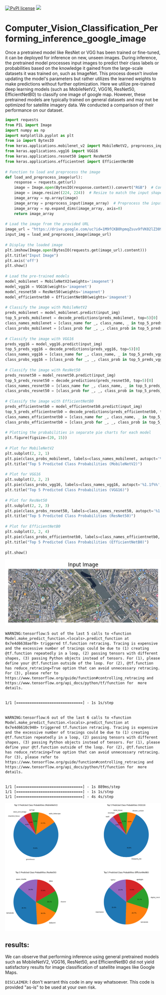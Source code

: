 [![PyPI license](https://img.shields.io/pypi/l/ansicolortags.svg)](https://pypi.python.org/pypi/ansicolortags/)
 <img src="https://img.shields.io/badge/Colab-F9AB00?style=for-the-badge&logo=googlecolab&color=525252" /> 
 
# Computer_Vision_Classification_Performing_inference_google_image

Once a pretrained model like ResNet or VGG has been trained or fine-tuned, it can be deployed for inference on new, unseen images. During inference, the pretrained model processes input images to predict their class labels or probabilities based on the knowledge it gained from the large-scale datasets it was trained on, such as ImageNet. This process doesn't involve updating the model's parameters but rather utilizes the learned weights to make predictions without further optimization.
Here we utilize pre-trained deep learning models (such as MobileNetV2, VGG16, ResNet50, EfficientNetB0) to classify one image of google map. However, these pretrained models are typically trained on general datasets and may not be optimized for satellite imagery data. We conducted a comparison of their performance on our dataset.


```python
import requests
from PIL import Image
import numpy as np
import matplotlib.pyplot as plt
from io import BytesIO
from keras.applications.mobilenet_v2 import MobileNetV2, preprocess_input, decode_predictions
from keras.applications.vgg16 import VGG16
from keras.applications.resnet50 import ResNet50
from keras.applications.efficientnet import EfficientNetB0

# Function to load and preprocess the image
def load_and_preprocess_image(url):
    response = requests.get(url)
    image = Image.open(BytesIO(response.content)).convert("RGB")  # Convert to RGB to remove alpha channel
    image = image.resize((224, 224))  # Resize to match the input shape expected by the models
    image_array = np.array(image)
    image_array = preprocess_input(image_array)  # Preprocess the input according to the model requirements
    image_array = np.expand_dims(image_array, axis=0)
    return image_array

# Load the image from the provided URL
image_url = "https://drive.google.com/uc?id=1M9fCKB0hpmqZsuv9fVK02lZ3095UYYwf"
input_img = load_and_preprocess_image(image_url)

# Display the loaded image
plt.imshow(Image.open(BytesIO(requests.get(image_url).content)))
plt.title("Input Image")
plt.axis('off')
plt.show()

# Load the pre-trained models
model_mobilenet = MobileNetV2(weights='imagenet')
model_vgg16 = VGG16(weights='imagenet')
model_resnet50 = ResNet50(weights='imagenet')
model_efficientnetb0 = EfficientNetB0(weights='imagenet')

# Classify the image with MobileNetV2
preds_mobilenet = model_mobilenet.predict(input_img)
top_5_preds_mobilenet = decode_predictions(preds_mobilenet, top=5)[0]
class_names_mobilenet = [class_name for _, class_name, _ in top_5_preds_mobilenet]
class_probs_mobilenet = [class_prob for _, _, class_prob in top_5_preds_mobilenet]

# Classify the image with VGG16
preds_vgg16 = model_vgg16.predict(input_img)
top_5_preds_vgg16 = decode_predictions(preds_vgg16, top=5)[0]
class_names_vgg16 = [class_name for _, class_name, _ in top_5_preds_vgg16]
class_probs_vgg16 = [class_prob for _, _, class_prob in top_5_preds_vgg16]

# Classify the image with ResNet50
preds_resnet50 = model_resnet50.predict(input_img)
top_5_preds_resnet50 = decode_predictions(preds_resnet50, top=5)[0]
class_names_resnet50 = [class_name for _, class_name, _ in top_5_preds_resnet50]
class_probs_resnet50 = [class_prob for _, _, class_prob in top_5_preds_resnet50]

# Classify the image with EfficientNetB0
preds_efficientnetb0 = model_efficientnetb0.predict(input_img)
top_5_preds_efficientnetb0 = decode_predictions(preds_efficientnetb0, top=5)[0]
class_names_efficientnetb0 = [class_name for _, class_name, _ in top_5_preds_efficientnetb0]
class_probs_efficientnetb0 = [class_prob for _, _, class_prob in top_5_preds_efficientnetb0]

# Plotting the probabilities in separate pie charts for each model
plt.figure(figsize=(20, 15))

# Plot for MobileNetV2
plt.subplot(2, 2, 1)
plt.pie(class_probs_mobilenet, labels=class_names_mobilenet, autopct='%1.1f%%', startangle=140)
plt.title("Top 5 Predicted Class Probabilities (MobileNetV2)")

# Plot for VGG16
plt.subplot(2, 2, 2)
plt.pie(class_probs_vgg16, labels=class_names_vgg16, autopct='%1.1f%%', startangle=140)
plt.title("Top 5 Predicted Class Probabilities (VGG16)")

# Plot for ResNet50
plt.subplot(2, 2, 3)
plt.pie(class_probs_resnet50, labels=class_names_resnet50, autopct='%1.1f%%', startangle=140)
plt.title("Top 5 Predicted Class Probabilities (ResNet50)")

# Plot for EfficientNetB0
plt.subplot(2, 2, 4)
plt.pie(class_probs_efficientnetb0, labels=class_names_efficientnetb0, autopct='%1.1f%%', startangle=140)
plt.title("Top 5 Predicted Class Probabilities (EfficientNetB0)")

plt.show()

```


    
![png](README_files/README_0_0.png)
    


    WARNING:tensorflow:5 out of the last 5 calls to <function Model.make_predict_function.<locals>.predict_function at 0x7e4d6638aef0> triggered tf.function retracing. Tracing is expensive and the excessive number of tracings could be due to (1) creating @tf.function repeatedly in a loop, (2) passing tensors with different shapes, (3) passing Python objects instead of tensors. For (1), please define your @tf.function outside of the loop. For (2), @tf.function has reduce_retracing=True option that can avoid unnecessary retracing. For (3), please refer to https://www.tensorflow.org/guide/function#controlling_retracing and https://www.tensorflow.org/api_docs/python/tf/function for  more details.


    1/1 [==============================] - 1s 1s/step


    WARNING:tensorflow:6 out of the last 6 calls to <function Model.make_predict_function.<locals>.predict_function at 0x7e4d6610c940> triggered tf.function retracing. Tracing is expensive and the excessive number of tracings could be due to (1) creating @tf.function repeatedly in a loop, (2) passing tensors with different shapes, (3) passing Python objects instead of tensors. For (1), please define your @tf.function outside of the loop. For (2), @tf.function has reduce_retracing=True option that can avoid unnecessary retracing. For (3), please refer to https://www.tensorflow.org/guide/function#controlling_retracing and https://www.tensorflow.org/api_docs/python/tf/function for  more details.


    1/1 [==============================] - 1s 889ms/step
    1/1 [==============================] - 1s 1s/step
    1/1 [==============================] - 4s 4s/step

![png](README_files/README_0_5.png)

## results: 
We can observe that performing inference using general pretrained models such as MobileNetV2, VGG16, ResNet50, and EfficientNetB0 did not yield satisfactory results for image classification of satellite images like Google Maps.

`DISCLAIMER`: I don't warrant this code in any way whatsoever. This code is provided "as-is" to be used at your own risk.

    

    


